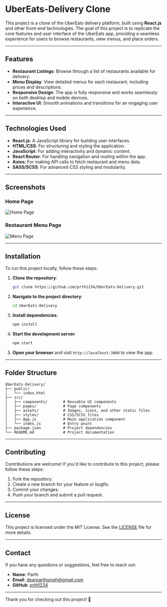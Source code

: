 # UberEats-Delivery Clone

This project is a clone of the UberEats delivery platform, built using **React.js** and other front-end technologies. The goal of this project is to replicate the core features and user interface of the UberEats app, providing a seamless experience for users to browse restaurants, view menus, and place orders.

---

## Features

- **Restaurant Listings**: Browse through a list of restaurants available for delivery.
- **Menu Display**: View detailed menus for each restaurant, including prices and descriptions.
- **Responsive Design**: The app is fully responsive and works seamlessly on both desktop and mobile devices.
- **Interactive UI**: Smooth animations and transitions for an engaging user experience.

---

## Technologies Used

- **React.js**: A JavaScript library for building user interfaces.
- **HTML/CSS**: For structuring and styling the application.
- **JavaScript**: For adding interactivity and dynamic content.
- **React Router**: For handling navigation and routing within the app.
- **Axios**: For making API calls to fetch restaurant and menu data.
- **SASS/SCSS**: For advanced CSS styling and modularity.

---

## Screenshots

### Home Page
![Home Page](https://i.ibb.co/0ycqFyYr/Screenshot-2025-02-01-at-12-10-40-PM.png)

### Restaurant Menu Page
![Menu Page](https://i.ibb.co/Gfv2sFMh/Screenshot-2025-02-01-at-12-09-20-PM.png)

---

## Installation

To run this project locally, follow these steps:

1. **Clone the repository**:
   ```bash
   git clone https://github.com/prth1234/UberEats-Delivery.git
   ```

2. **Navigate to the project directory**:
   ```bash
   cd UberEats-Delivery
   ```

3. **Install dependencies**:
   ```bash
   npm install
   ```

4. **Start the development server**:
   ```bash
   npm start
   ```

5. **Open your browser** and visit `http://localhost:3000` to view the app.

---

## Folder Structure

```
UberEats-Delivery/
├── public/
│   └── index.html
├── src/
│   ├── components/       # Reusable UI components
│   ├── pages/            # Page components
│   ├── assets/           # Images, icons, and other static files
│   ├── styles/           # CSS/SCSS files
│   ├── App.js            # Main application component
│   └── index.js          # Entry point
├── package.json          # Project dependencies
└── README.md             # Project documentation
```

---

## Contributing

Contributions are welcome! If you'd like to contribute to this project, please follow these steps:

1. Fork the repository.
2. Create a new branch for your feature or bugfix.
3. Commit your changes.
4. Push your branch and submit a pull request.

---

## License

This project is licensed under the MIT License. See the [LICENSE](LICENSE) file for more details.

---

## Contact

If you have any questions or suggestions, feel free to reach out:

- **Name**: Parth
- **Email**: dearparthsingh@gmail.com
- **GitHub**: [prth1234](https://github.com/prth1234)

---

Thank you for checking out this project! 🚀